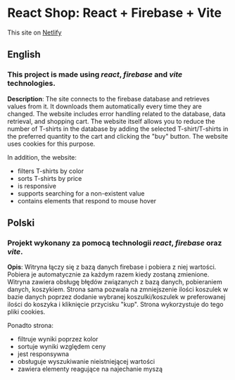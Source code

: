 # React Shop: React + Firebase + Vite

This site on <a href="https://react-firebase-shop.netlify.app/" targer="_blank">Netlify</a>

## English

### This project is made using *react*, *firebase* and *vite* technologies.

**Description**: 
The site connects to the firebase database and retrieves values ​​from it.
It downloads them automatically every time they are changed.
The website includes error handling related to the database, data retrieval, and shopping cart.
The website itself allows you to reduce the number of T-shirts in the database
by adding the selected T-shirt/T-shirts in the preferred quantity
to the cart and clicking the "buy" button.
The website uses cookies for this purpose.

In addition, the website:
 - filters T-shirts by color
 - sorts T-shirts by price
 - is responsive
 - supports searching for a non-existent value
 - contains elements that respond to mouse hover

## Polski

### Projekt wykonany za pomocą technologii *react*, *firebase* oraz *vite*.

**Opis**:
Witryna łączy się z bazą danych firebase i pobiera z niej wartości.
Pobiera je automatycznie za każdym razem kiedy zostaną zmienione.
Witryna zawiera obsługę błędów związanych z bazą danych, pobieraniem danych, koszykiem.
Strona sama pozwala na zmniejszenie ilości koszulek w bazie danych 
poprzez dodanie wybranej koszulki/koszulek w preferowanej ilości
do koszyka i kliknięcie przycisku "kup".
Strona wykorzystuje do tego pliki cookies.

Ponadto strona:
 - filtruje wyniki poprzez kolor
 - sortuje wyniki względem ceny
 - jest responsywna
 - obsługuje wyszukiwanie nieistniejącej wartości
 - zawiera elementy reagujące na najechanie myszą
